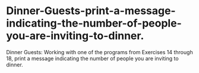 # Dinner-Guests-print-a-message-indicating-the-number-of-people-you-are-inviting-to-dinner.
Dinner Guests: Working with one of the programs from Exercises 14 through 18, print a message indicating the number of people you are inviting to dinner.
